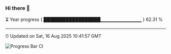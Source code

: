 ### Hi there 👋

⏳ Year progress { ██████████████████▁▁▁▁▁▁▁▁▁▁▁▁ } 62.31 %

---

⏰ Updated on Sat, 16 Aug 2025 10:41:57 GMT

![Progress Bar CI](https://github.com/IshwaranRudhara/GIT-ACTION/workflows/Progress%20Bar%20CI/badge.svg)
